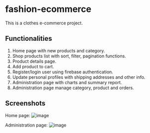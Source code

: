 # fashion-ecommerce

This is a clothes e-commerce project.

## Functionalities
1. Home page with new products and category.
2. Shop products list with sort, filter, pagination functions.
3. Product details page.
4. Add product to cart.
5. Register/login user using firebase authentication.
6. Update personal profiles with shipping addresses and other info.
7. Administration page with charts and summary report.
8. Administration page manage category, product and orders.


## Screenshots
Home page:
![image](https://user-images.githubusercontent.com/59435436/206854371-0a69055c-be00-4c82-8c80-f9169f13b0db.png)

Administration page:
![image](https://user-images.githubusercontent.com/59435436/209447813-527b9433-4f2f-449a-9a61-22d869bbd8ee.png)

